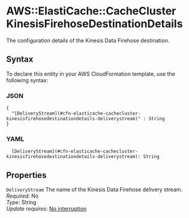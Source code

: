 # AWS::ElastiCache::CacheCluster KinesisFirehoseDestinationDetails<a name="aws-properties-elasticache-cachecluster-kinesisfirehosedestinationdetails"></a>

The configuration details of the Kinesis Data Firehose destination\.

## Syntax<a name="aws-properties-elasticache-cachecluster-kinesisfirehosedestinationdetails-syntax"></a>

To declare this entity in your AWS CloudFormation template, use the following syntax:

### JSON<a name="aws-properties-elasticache-cachecluster-kinesisfirehosedestinationdetails-syntax.json"></a>

```
{
  "[DeliveryStream](#cfn-elasticache-cachecluster-kinesisfirehosedestinationdetails-deliverystream)" : String
}
```

### YAML<a name="aws-properties-elasticache-cachecluster-kinesisfirehosedestinationdetails-syntax.yaml"></a>

```
  [DeliveryStream](#cfn-elasticache-cachecluster-kinesisfirehosedestinationdetails-deliverystream): String
```

## Properties<a name="aws-properties-elasticache-cachecluster-kinesisfirehosedestinationdetails-properties"></a>

`DeliveryStream`  <a name="cfn-elasticache-cachecluster-kinesisfirehosedestinationdetails-deliverystream"></a>
The name of the Kinesis Data Firehose delivery stream\.  
*Required*: No  
*Type*: String  
*Update requires*: [No interruption](https://docs.aws.amazon.com/AWSCloudFormation/latest/UserGuide/using-cfn-updating-stacks-update-behaviors.html#update-no-interrupt)